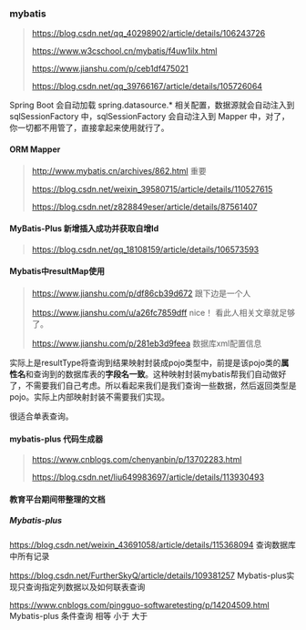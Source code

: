 ### mybatis 

>https://blog.csdn.net/qq_40298902/article/details/106243726
>
>https://www.w3cschool.cn/mybatis/f4uw1ilx.html
>
>https://www.jianshu.com/p/ceb1df475021 
>
>https://blog.csdn.net/qq_39766167/article/details/105726064

Spring Boot 会自动加载 spring.datasource.* 相关配置，数据源就会自动注入到 sqlSessionFactory 中，sqlSessionFactory 会自动注入到 Mapper 中，对了，你一切都不用管了，直接拿起来使用就行了。



#### ORM  Mapper

>http://www.mybatis.cn/archives/862.html 重要
>
>https://blog.csdn.net/weixin_39580715/article/details/110527615
>
>https://blog.csdn.net/z828849eser/article/details/87561407



#### MyBatis-Plus 新增插入成功并获取自增Id

>https://blog.csdn.net/qq_18108159/article/details/106573593 

#### Mybatis中resultMap使用

>https://www.jianshu.com/p/df86cb39d672        跟下边是一个人   
>
>https://www.jianshu.com/u/a26fc7859dff          nice！ 看此人相关文章就足够了。
>
>https://www.jianshu.com/p/281eb3d9feea   	数据库xml配置信息 

实际上是resultType将查询到结果映射封装成pojo类型中，前提是该pojo类的**属性名**和查询到的数据库表的**字段名一致**。这种映射封装mybatis帮我们自动做好了，不需要我们自己考虑。所以看起来我们是我们查询一些数据，然后返回类型是pojo。实际上内部映射封装不需要我们实现。

很适合单表查询。



#### mybatis-plus 代码生成器

>https://www.cnblogs.com/chenyanbin/p/13702283.html
>
>https://blog.csdn.net/liu649983697/article/details/113930493

#### 教育平台期间带整理的文档 

##### Mybatis-plus

https://blog.csdn.net/weixin_43691058/article/details/115368094     查询数据库中所有记录

https://blog.csdn.net/FurtherSkyQ/article/details/109381257     Mybatis-plus实现只查询指定列数据以及如何联表查询

https://www.cnblogs.com/pingguo-softwaretesting/p/14204509.html        Mybatis-plus 条件查询  相等 小于 大于 
